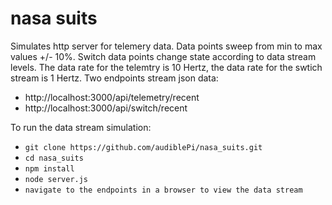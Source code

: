 # nasa suits

Simulates http server for telemery data. Data points sweep from min to max values +/- 10%. Switch data points change state according to data stream levels. The data rate for the telemtry is 10 Hertz, the data rate for the swtich stream is 1 Hertz. Two endpoints stream json data:
- http://localhost:3000/api/telemetry/recent
- http://localhost:3000/api/switch/recent

To run the data stream simulation:
- `git clone https://github.com/audiblePi/nasa_suits.git`
- `cd nasa_suits`
- `npm install`
- `node server.js`
- `navigate to the endpoints in a browser to view the data stream`
